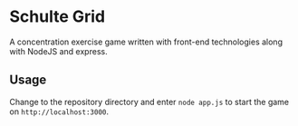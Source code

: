 # Schulte Grid
A concentration exercise game written with front-end technologies along with NodeJS and express.

## Usage

Change to the repository directory and enter `node app.js` to start the game on `http://localhost:3000`.


